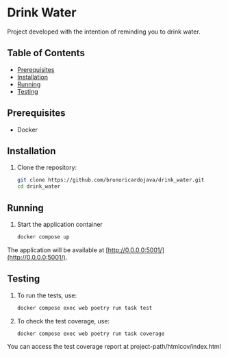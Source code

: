 # Drink Water

Project developed with the intention of reminding you to drink water.

## Table of Contents

- [Prerequisites](#prerequisites)
- [Installation](#installation)
- [Running](#running)
- [Testing](#testing)

## Prerequisites

- Docker

## Installation

1. Clone the repository:

    ```bash
    git clone https://github.com/brunoricardojava/drink_water.git
    cd drink_water
    ```

## Running

1. Start the application container

    ```bash
    docker compose up
    ```

The application will be available at [http://0.0.0.0:5001/](http://0.0.0.0:5001/).

## Testing

1. To run the tests, use:

    ```bash
    docker compose exec web poetry run task test
    ```

2. To check the test coverage, use:

    ```bash
    docker compose exec web poetry run task coverage
    ```

You can access the test coverage report at project-path/htmlcov/index.html
